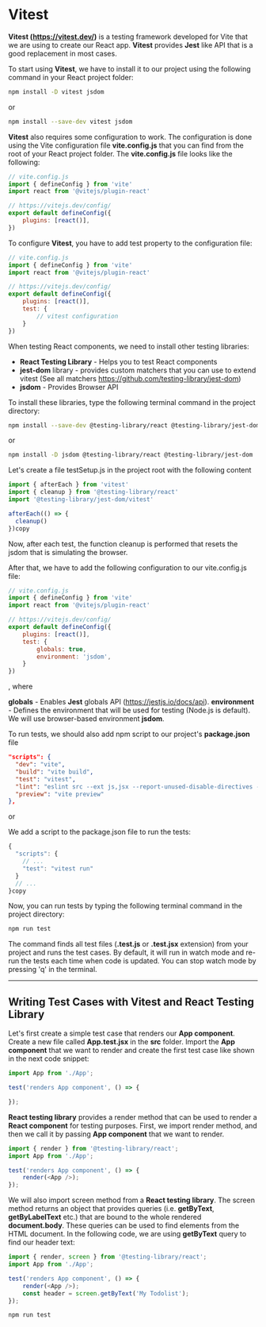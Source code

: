 # Vitest

**Vitest (https://vitest.dev/)** is a testing framework developed for Vite that we are using to create our React app. **Vitest** provides **Jest** like API that is a good replacement in most cases.

To start using **Vitest**, we have to install it to our project using the following command in your React project folder:

```bash
npm install -D vitest jsdom
```

or

```bash
npm install --save-dev vitest jsdom
```

**Vitest** also requires some configuration to work. The configuration is done using the Vite configuration file **vite.config.js** that you can find from the root of your React project folder. The **vite.config.js** file looks like the following:

```javascript
// vite.config.js
import { defineConfig } from 'vite'
import react from '@vitejs/plugin-react'

// https://vitejs.dev/config/
export default defineConfig({
    plugins: [react()],
})
```

To configure **Vitest**, you have to add test property to the configuration file:

```javascript
// vite.config.js
import { defineConfig } from 'vite'
import react from '@vitejs/plugin-react'

// https://vitejs.dev/config/
export default defineConfig({
    plugins: [react()], 
    test: {
        // vitest configuration
    }
})
```

When testing React components, we need to install other testing libraries:
- **React Testing Library** - Helps you to test React components
- **jest-dom** library - provides custom matchers that you can use to extend vitest (See all matchers https://github.com/testing-library/jest-dom)
- **jsdom** - Provides Browser API

To install these libraries, type the following terminal command in the project directory:

```bash
npm install --save-dev @testing-library/react @testing-library/jest-dom
```

or 

```bash
npm install -D jsdom @testing-library/react @testing-library/jest-dom
```

Let's create a file testSetup.js in the project root with the following content

```javascript
import { afterEach } from 'vitest'
import { cleanup } from '@testing-library/react'
import '@testing-library/jest-dom/vitest'

afterEach(() => {
  cleanup()
})copy
```

Now, after each test, the function cleanup is performed that resets the jsdom that is simulating the browser.

After that, we have to add the following configuration to our vite.config.js file:

```javascript
// vite.config.js
import { defineConfig } from 'vite'
import react from '@vitejs/plugin-react'

// https://vitejs.dev/config/
export default defineConfig({
    plugins: [react()], 
    test: {
        globals: true, 
        environment: 'jsdom',
    }
})
```
, where

**globals** - Enables **Jest** globals API (https://jestjs.io/docs/api).
**environment** - Defines the environment that will be used for testing (Node.js is default). We will use browser-based environment **jsdom**.

To run tests, we should also add npm script to our project's **package.json** file

```json
"scripts": {
  "dev": "vite",
  "build": "vite build",
  "test": "vitest",
  "lint": "eslint src --ext js,jsx --report-unused-disable-directives --max-warnings 0",
  "preview": "vite preview"
},
```

or

We add a script to the package.json file to run the tests:

```javascript
{
  "scripts": {
    // ...
    "test": "vitest run"
  }
  // ...
}copy
```

Now, you can run tests by typing the following terminal command in the project directory:

```bash
npm run test
```

The command finds all test files (**.test.js** or **.test.jsx** extension) from your project and runs the test cases. By default, it will run in watch mode and re-run the tests each time when code is updated. You can stop watch mode by pressing 'q' in the terminal.

---

## Writing Test Cases with Vitest and React Testing Library

Let's first create a simple test case that renders our **App component**. Create a new file called **App.test.jsx** in the **src** folder. Import the **App component** that we want to render and create the first test case like shown in the next code snippet:

```javascript
import App from './App';

test('renders App component', () => {

});
```

**React testing library** provides a render method that can be used to render a **React component** for testing purposes. First, we import render method, and then we call it by passing **App component** that we want to render.

```javascript
import { render } from '@testing-library/react';
import App from './App';

test('renders App component', () => {
    render(<App />);
});
```

We will also import screen method from a **React testing library**. The screen method returns an object that provides queries (i.e. **getByText**, **getByLabelText** etc.) that are bound to the whole rendered **document.body**. These queries can be used to find elements from the HTML document. In the following code, we are using **getByText** query to find our header text:

```javascript
import { render, screen } from '@testing-library/react';
import App from './App';

test('renders App component', () => {
    render(<App />);
    const header = screen.getByText('My Todolist');
});
```

```bash
npm run test
```
